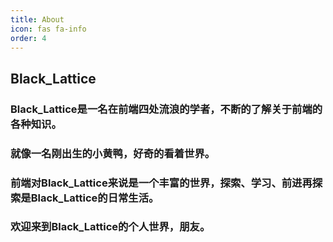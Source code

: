 ```yaml
---
title: About
icon: fas fa-info
order: 4
---
```

## Black_Lattice

### Black_Lattice是一名在前端四处流浪的学者，不断的了解关于前端的各种知识。
### 就像一名刚出生的小黄鸭，好奇的看着世界。
### 前端对Black_Lattice来说是一个丰富的世界，探索、学习、前进再探索是Black_Lattice的日常生活。
### 欢迎来到Black_Lattice的个人世界，朋友。

